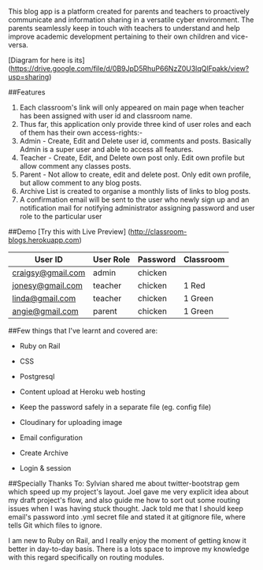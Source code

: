 This blog app is a platform created for parents and teachers to proactively communicate and information sharing in a versatile cyber environment. The parents seamlessly keep in touch with teachers to understand and help improve academic development pertaining to their own children and vice-versa.

[Diagram for here is its] (https://drive.google.com/file/d/0B9JpD5RhuP66NzZ0U3lqQlFpakk/view?usp=sharing)

##Features
1. Each classroom's link will only appeared on main page when teacher has been assigned with user id and classroom name. 
2. Thus far, this application only provide three kind of user roles and each of them has their own access-rights:- 
  1. Admin - Create, Edit and Delete user id, comments and posts. Basically Admin is a super user and able to access all features.
  2. Teacher - Create, Edit, and Delete own post only. Edit own profile but allow comment any classes posts.
  3. Parent - Not allow to create, edit and delete post. Only edit own profile, but allow comment to any blog posts. 
3. Archive List is created to organise a monthly lists of links to blog posts.
4. A confirmation email will be sent to the user who newly sign up and an notification mail for notifying administrator assigning password and user role to the particular user

##Demo
[Try this with Live Preview] (http://classroom-blogs.herokuapp.com)

|     User ID       | User Role | Password | Classroom |
| ------------------| --------- |--------- |-----------|
| craigsy@gmail.com | admin     | chicken  |           |
| jonesy@gmail.com  | teacher   | chicken  |  1 Red    |
| linda@gmail.com   | teacher   | chicken  |  1 Green  |
| angie@gmail.com   | parent    | chicken  |  1 Green  |


##Few things that I've learnt and covered are:

* Ruby on Rail

* CSS

* Postgresql

* Content upload at Heroku web hosting

* Keep the password safely in a separate file (eg. config file)

* Cloudinary for uploading image

* Email configuration

* Create Archive

* Login & session

##Specially Thanks To:
Sylvian shared me about twitter-bootstrap gem which speed up my project's layout. Joel gave me very explicit idea about my draft project's flow, and also guide me how to sort out some routing issues when I was having stuck thought. Jack told me that I should keep email's password into .yml secret file and stated it at gitignore file, where tells Git which files to ignore.

I am new to Ruby on Rail, and I really enjoy the moment of getting know it better in day-to-day basis. There is a lots space to improve my knowledge with this regard specifically on routing modules.


